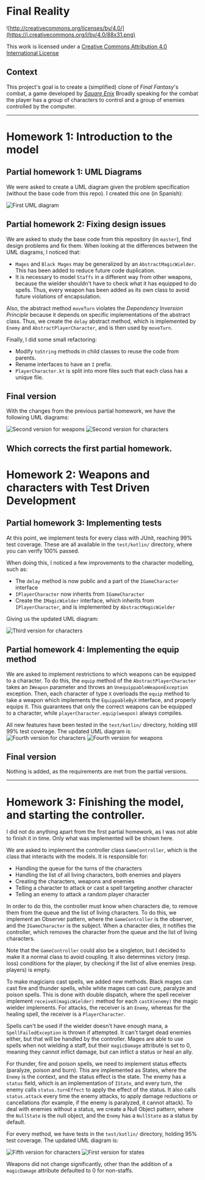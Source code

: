 Final Reality
=============

![http://creativecommons.org/licenses/by/4.0/](https://i.creativecommons.org/l/by/4.0/88x31.png)

This work is licensed under a
[Creative Commons Attribution 4.0 International License](http://creativecommons.org/licenses/by/4.0/)

Context
-------

This project's goal is to create a (simplified) clone of _Final Fantasy_'s combat, a game developed
by [_Square Enix_](https://www.square-enix.com)
Broadly speaking for the combat the player has a group of characters to control and a group of
enemies controlled by the computer.

---

# Homework 1: Introduction to the model

## Partial homework 1: UML Diagrams
We were asked to create a UML diagram given the problem specification (without the base code from this repo). I created this one (in Spanish):

![First UML diagram](/reports/uml_partial_1.png)

## Partial homework 2: Fixing design issues
We are asked to study the base code from this repository (in `master`), find design problems and fix them. When looking at the differences between the UML diagrams, I noticed that:

* `Mages` and `Black Mages` may be generalized by an `AbstractMagicWielder`. This has been added to reduce future code duplication.
* It is necessary to model `Staffs` in a different way from other weapons, because the wielder shouldn't have to check what it has equipped to do spells. Thus, every weapon has been added as its own class to avoid future violations of encapsulation.

Also, the abstract method `moveTurn` violates the *Dependency Inversion Principle* because it depends on specific implementations of the abstract class. Thus, we create the `delay` abstract method, which is implemented by `Enemy` and `AbstractPlayerCharacter`, and is then used by `moveTurn`.

Finally, I did some small refactoring:

* Modify `toString` methods in child classes to reuse the code from parents.
* Rename interfaces to have an `I` prefix.
* `PlayerCharacter.kt` is split into more files such that each class has a unique file.

## Final version
With the changes from the previous partial homework, we have the following UML diagrams:

![Second version for weapons](/reports/uml_weapons_final_1.png)
![Second version for characters](/reports/uml_characters_final_1.png)

Which corrects the first partial homework.
---

# Homework 2: Weapons and characters with Test Driven Development
## Partial homework 3: Implementing tests
At this point, we implement tests for every class with JUnit, reaching 99% test coverage. These are all available in the `test/kotlin/` directory, where you can verify 100% passed.

When doing this, I noticed a few improvements to the character modelling, such as:

* The `delay` method is now public and a part of the `IGameCharacter` interface
* `IPlayerCharacter` now inherits from `IGameCharacter`
* Create the `IMagicWielder` interface, which inherits from `IPlayerCharacter`, and is implemented by `AbstractMagicWielder`

Giving us the updated UML diagram:

![Third version for characters](/reports/uml_characters_partial_3.png)
## Partial homework 4: Implementing the equip method
We are asked to implement restrictions to which weapons can be equipped to a character. 
To do this, the `equip` method of the `AbstractPlayerCharacter` takes an `IWeapon` parameter and throws an `UnequippableWeaponException` exception.
Then, each character of type `X` overloads the `equip` method to take a weapon which implements the `EquippableByX` interface, and properly equips it.
This guarantees that only the correct weapons can be equipped to a character, while `playerCharacter.equip(weapon)` always compiles.

All new features have been tested in the `test/kotlin/` directory, holding still 99% test coverage. The updated UML diagram is:
![Fourth version for characters](/reports/uml_characters_partial_4.png)
![Fourth version for weapons](/reports/uml_weapons_partial_4.png)

## Final version
Nothing is added, as the requirements are met from the partial versions.

---

# Homework 3: Finishing the model, and starting the controller.
I did not do anything apart from the first partial homework, as I was not able to finish it in time.
Only what was implemented will be shown here.

We are asked to implement the controller class `GameController`, which is the class that interacts with the models.
It is responsible for:
* Handling the queue for the turns of the characters
* Handling the list of all living characters, both enemies and players
* Creating the characters, weapons and enemies
* Telling a character to attack or cast a spell targeting another character
* Telling an enemy to attack a random player character

In order to do this, the controller must know when characters die, to remove them from the queue and the list of living characters.
To do this, we implement an Observer pattern, where the `GameController` is the observer, and the `IGameCharacter` is the subject.
When a character dies, it notifies the controller, which removes the character from the queue and the list of living characters.

Note that the `GameController` could also be a singleton, but I decided to make it a normal class to avoid coupling.
It also determines victory (resp. loss) conditions for the player, by checking if the list of alive enemies (resp. players) is empty.

To make magicians cast spells, we added new methods. Black mages can cast fire and thunder spells,
while white mages can cast cure, paralyze and poison spells. 
This is done with double dispatch, where the spell receiver implement `receiveX(magicWielder)` method for each `castX(enemy)` the magic wielder implements.
For attacks, the receiver is an `Enemy`, whereas for the healing spell, the receiver is a `PlayerCharacter`.

Spells can't be used if the wielder doesn't have enough mana, a `SpellFailedException` is thrown if attempted. It can't target dead enemies either, but that will be handled by the controller. Mages are able to use spells when not wielding a staff, but their `magicDamage` attribute is set to 0, meaning they cannot inflict damage, but can inflict a status or heal an ally.

For thunder, fire and poison spells, we need to implement status effects (paralyze, poison and burn).
This are implemented as States, where the `Enemy` is the context, and the status effect is the state.
The enemy has a `status` field, which is an implementation of `IState`, and every turn, the enemy calls `status.turnEffect` to apply the effect of the status.
It also calls `status.attack` every time the enemy attacks, to apply damage reductions or cancellations (for example, if the enemy is paralyzed, it cannot attack).
To deal with enemies without a status, we create a Null Object pattern, where the `NullState` is the null object, and the `Enemy` has a `NullState` as a status by default.

For every method, we have tests in the `test/kotlin/` directory, holding 95% test coverage. The updated UML diagram is:

![Fifth version for characters](/reports/uml_characters_final_3.png)
![First version for states](/reports/uml_states_final_3.png)

Weapons did not change significantly, other than the addition of a `magicDamage` attribute defaulted to 0 for non-staffs.
